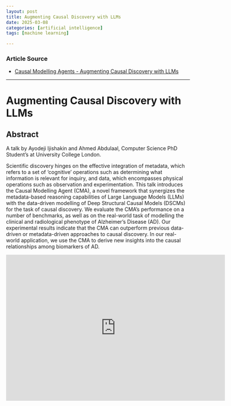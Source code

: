 ```yaml
---
layout: post
title: Augmenting Causal Discovery with LLMs
date: 2025-03-08
categories: [artificial intelligence]
tags: [machine learning]

---
```


### Article Source


* [Causal Modelling Agents - Augmenting Causal Discovery with LLMs](https://www.youtube.com/watch?v=9FXMzoflUPI)

---


# Augmenting Causal Discovery with LLMs


## Abstract

A talk by Ayodeji Ijishakin and Ahmed Abdulaal, Computer Science PhD Student’s at University College London.

Scientific discovery hinges on the effective integration of metadata, which refers to a set of ‘cognitive’ operations such as determining what information is relevant for inquiry, and data, which encompasses physical operations such as observation and experimentation. This talk introduces the Causal Modelling Agent (CMA), a novel framework that synergizes the metadata-based reasoning capabilities of Large Language Models (LLMs) with the data-driven modelling of Deep Structural Causal Models (DSCMs) for the task of causal discovery. We evaluate the CMA’s performance on a number of benchmarks, as well as on the real-world task of modelling the clinical and radiological phenotype of Alzheimer’s Disease (AD). Our experimental results indicate that the CMA can outperform previous data-driven or metadata-driven approaches to causal discovery. In our real-world application, we use the CMA to derive new insights into the causal relationships among biomarkers of AD.

<iframe width="600" height="400" src="https://www.youtube.com/embed/9FXMzoflUPI?si=eXzcxcleYbC4O76X" title="YouTube video player" frameborder="0" allow="accelerometer; autoplay; clipboard-write; encrypted-media; gyroscope; picture-in-picture; web-share" referrerpolicy="strict-origin-when-cross-origin" allowfullscreen></iframe>